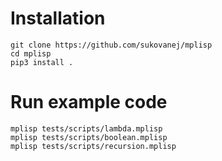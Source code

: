 # Installation

```
git clone https://github.com/sukovanej/mplisp
cd mplisp
pip3 install .
```

# Run example code

```
mplisp tests/scripts/lambda.mplisp
mplisp tests/scripts/boolean.mplisp
mplisp tests/scripts/recursion.mplisp
```
